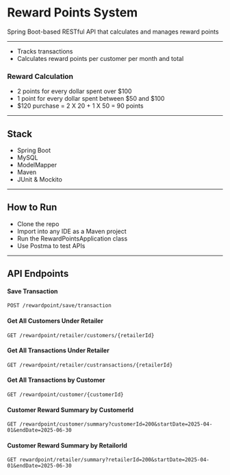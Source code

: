 # Reward Points System

Spring Boot-based RESTful API that calculates and manages reward points 

---

- Tracks transactions
- Calculates reward points  per customer per month and  total

### Reward Calculation 
- 2 points for every dollar spent over $100
- 1 point for every dollar spent between $50 and $100
- $120 purchase = 2 X 20 + 1 X 50 = 90 points

---

##  Stack
- Spring Boot
- MySQL
- ModelMapper
- Maven
- JUnit & Mockito

---

##  How to Run
- Clone the repo
- Import into any IDE as a Maven project
- Run the RewardPointsApplication class
- Use Postma to test APIs

---

## API Endpoints

####  Save Transaction
```http
POST /rewardpoint/save/transaction
```
#### Get All Customers Under Retailer
```http
GET /rewardpoint/retailer/customers/{retailerId}
```
#### Get All Transactions Under Retailer
```http
GET /rewardpoint/retailer/custransactions/{retailerId}
```
#### Get All Transactions by Customer
```http
GET /rewardpoint/customer/{customerId}
```
####  Customer Reward Summary by CustomerId
```http
GET /rewardpoint/customer/summary?customerId=200&startDate=2025-04-01&endDate=2025-06-30
```
####  Customer Reward Summary by RetailorId
```http 
GET rewardpoint/retailer/summary?retailerId=200&startDate=2025-04-01&endDate=2025-06-30
```
